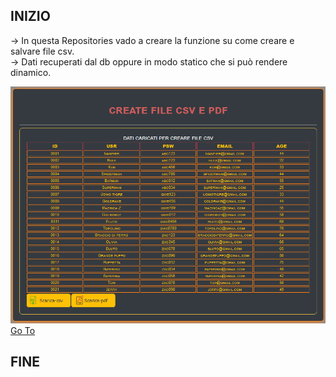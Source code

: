 
## INIZIO ##

-> In questa Repositories vado a creare la funzione su come creare e salvare file csv.<br />
-> Dati recuperati dal db oppure in modo statico che si può rendere dinamico.

<img src="img/Preview.png" alt="Sorry, not image" />
<a href="https://ivanpierdeveloper.github.io/create-file/" target="_blank">Go To</a>

## FINE ##


